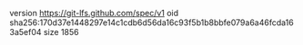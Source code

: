 version https://git-lfs.github.com/spec/v1
oid sha256:170d37e1448297e14c1cdb6d56da16c93f5b1b8bbfe079a6a46fcda163a5ef04
size 1856
